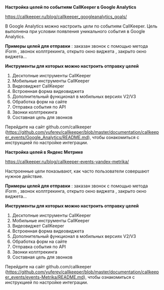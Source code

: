 **Настройка целей по событиям CallKeeper в Google Analytics**

https://callkeeper.ru/blog/callkeeper_googleanalytics_goals/

В Google Analytics можно настроить цели по событиям CallKeeper. Цель выполнена при условии появления уникального события в Google Analytics.

**Примеры целей для отправки** : заказан звонок с помощью метода iForm , звонок коллтрекинга, открыто окно виджета , закрыто окно виджета...

**Инструменты для которых можно настроить отправку целей**  
1. Десктопные инструменты CallKeeper 
2. Мобильные инструменты CallKeeper 
3. Видеовиджет CallKeeper 
4. Встроенная форма видеовиджета 
5. Дополнительный функционал в мобильных версиях V2/V3 
6. Обработка форм на сайте 
7. Отправка события по API 
8. Звонки коллтрекинга
9. Составная цель для звонков

Перейдите на сайт github.com/callkeeper (https://github.com/yuferev/callkeeper/blob/master/documentation/callkeeper_events/Google_Analytics/README.md), чтобы ознакомиться с инструкцией по настройке интеграции.


**Настройка целей в Яндекс Метрике**

https://callkeeper.ru/blog/callkeeper-events-yandex-metrika/

Настроенные цели показывают, как часто пользователи совершают нужное действие.

**Примеры целей для отправки** : заказан звонок с помощью метода iForm , звонок коллтрекинга, открыто окно виджета , закрыто окно виджета...

**Инструменты для которых можно настроить отправку целей**  
1. Десктопные инструменты CallKeeper 
2. Мобильные инструменты CallKeeper 
3. Видеовиджет CallKeeper 
4. Встроенная форма видеовиджета 
5. Дополнительный функционал в мобильных версиях V2/V3 
6. Обработка форм на сайте 
7. Отправка события по API 
8. Звонки коллтрекинга
9. Составная цель для звонков

Перейдите на сайт github.com/callkeeper (https://github.com/yuferev/callkeeper/blob/master/documentation/callkeeper_events/events-Metrika/README.md), чтобы ознакомиться с инструкцией по настройке интеграции.



